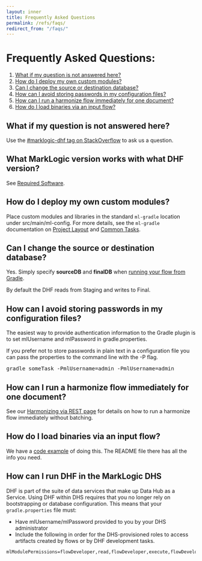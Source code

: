 ```yaml
---
layout: inner
title: Frequently Asked Questions
permalink: /refs/faqs/
redirect_from: "/faqs/"
---
```


# Frequently Asked Questions:

1. [What if my question is not answered here?](#what-if-my-question-is-not-answered-here)
1. [How do I deploy my own custom modules?](#how-do-i-deploy-my-own-custom-modules)
1. [Can I change the source or destination database?](#can-i-change-the-source-or-destination-database)
1. [How can I avoid storing passwords in my configuration files?](#how-can-i-avoid-storing-passwords-in-my-configuration-files)
1. [How can I run a harmonize flow immediately for one document?](#how-can-i-run-a-harmonize-flow-immediately-for-one-document)
1. [How do I load binaries via an input flow?](#how-do-i-load-binaries-via-an-input-flow)

## What if my question is not answered here?
Use the [#marklogic-dhf tag on StackOverflow](https://stackoverflow.com/questions/ask?tags=marklogic-dhf) to ask us a question.

## What MarkLogic version works with what DHF version?

See [Required Software]({{site.baseurl}}/understanding/upgrading/#required-software).

## How do I deploy my own custom modules?

Place custom modules and libraries in the standard `ml-gradle` location under src/main/ml-config. For more details, see the `ml-gradle` documentation on [Project Layout](https://github.com/marklogic-community/ml-gradle/wiki/Project-layout) and [Common Tasks](https://github.com/marklogic-community/ml-gradle/wiki/Common-tasks#).

## Can I change the source or destination database?

Yes. Simply specify **sourceDB** and **finalDB** when [running your flow from Gradle]({{site.baseurl}}/refs/gradle-tasks/#hubrunflow).

By default the DHF reads from Staging and writes to Final.

## How can I avoid storing passwords in my configuration files?
The easiest way to provide authentication information to the Gradle plugin is to set mlUsername and mlPassword in gradle.properties.

If you prefer not to store passwords in plain text in a configuration file you can pass the properties to the command line with the -P flag.

<pre class="cmdline">
gradle someTask -PmlUsername=admin -PmlUsername=admin
</pre>

## How can I run a harmonize flow immediately for one document?
See our [Harmonizing via REST page]({{site.baseurl}}/harmonize/rest/) for details on how to run a harmonize flow immediately without batching.

## How do I load binaries via an input flow?

We have a [code example](https://github.com/marklogic/marklogic-data-hub/tree/master/examples/load-binaries) of doing this. The README file there has all the info you need.

## How can I run DHF in the MarkLogic DHS

DHF is part of the suite of data services that make up Data Hub as a Service.  Using DHF within DHS requires that you no longer rely on bootstrapping or database configuration.  This means that your `gradle.properties` file must:

* Have mlUsername/mlPassword provided to you by your DHS administrator
* Include the following in order for the DHS-provisioned roles to access artifacts created by flows or by DHF development tasks.

```
mlModulePermissions=flowDeveloper,read,flowDeveloper,execute,flowDeveloper,insert,flowOperator,read,flowOperator,execute,flowOperator,insert
```
